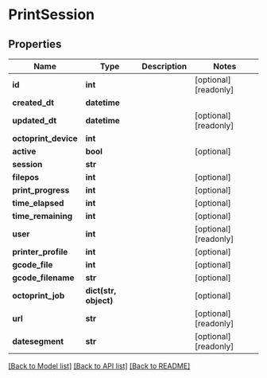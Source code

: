 # PrintSession


## Properties
Name | Type | Description | Notes
------------ | ------------- | ------------- | -------------
**id** | **int** |  | [optional] [readonly] 
**created_dt** | **datetime** |  | 
**updated_dt** | **datetime** |  | [optional] [readonly] 
**octoprint_device** | **int** |  | 
**active** | **bool** |  | [optional] 
**session** | **str** |  | 
**filepos** | **int** |  | [optional] 
**print_progress** | **int** |  | [optional] 
**time_elapsed** | **int** |  | [optional] 
**time_remaining** | **int** |  | [optional] 
**user** | **int** |  | [optional] [readonly] 
**printer_profile** | **int** |  | [optional] 
**gcode_file** | **int** |  | [optional] 
**gcode_filename** | **str** |  | [optional] 
**octoprint_job** | **dict(str, object)** |  | [optional] 
**url** | **str** |  | [optional] [readonly] 
**datesegment** | **str** |  | [optional] [readonly] 

[[Back to Model list]](../README.md#documentation-for-models) [[Back to API list]](../README.md#documentation-for-api-endpoints) [[Back to README]](../README.md)


